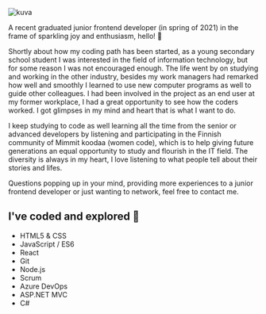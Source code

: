 ![kuva](https://user-images.githubusercontent.com/56343426/127860464-4edf910b-151c-4195-a68e-29315357b7f3.png)

A recent graduated junior frontend developer (in spring of 2021) in the frame of sparkling joy and enthusiasm, hello! 👋

Shortly about how my coding path has been started, as a young secondary school student I was interested in the field of information technology, but for some reason I was not encouraged enough. The life went by on studying and working in the other industry, besides my work managers had remarked how well and smoothly I learned to use new computer programs as well to guide other colleagues. I had been involved in the project as an end user at my former workplace, I had a great opportunity to see how the coders worked. I got glimpses in my mind and heart that is what I want to do.

I keep studying to code as well learning all the time from the senior or advanced developers by listening and participating in the Finnish community of Mimmit koodaa (women code), which is to help giving future generations an equal opportunity to study and flourish in the IT field. The diversity is always in my heart, I love listening to what people tell about their stories and lifes.

Questions popping up in your mind, providing more experiences to a junior frontend developer or just wanting to network, feel free to contact me.

  ## I've coded and explored  🦄

- HTML5 & CSS         
- JavaScript / ES6
- React 
- Git 
- Node.js 
- Scrum 
- Azure DevOps 
- ASP.NET MVC
- C#

